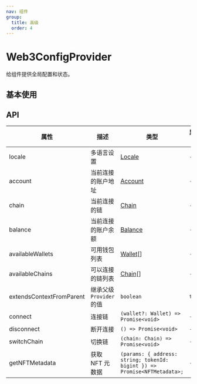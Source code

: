 ```yaml
---
nav: 组件
group:
  title: 高级
  order: 4
---
```


# Web3ConfigProvider

给组件提供全局配置和状态。

## 基本使用

<code src="./demos/basic.tsx"></code>

## API

| 属性 | 描述 | 类型 | 默认值 | 版本 |
| --- | --- | --- | --- | --- |
| locale | 多语言设置 | [Locale](https://github.com/ant-design/ant-design-web3/blob/b3b5e19be68fd67c24f20341365fad188ed499d5/packages/common/src/types.ts#L212) | - |  |
| account | 当前连接的账户地址 | [Account](/components/types#account) | - |  |
| chain | 当前连接的链 | [Chain](/components/types#chain) | - |  |
| balance | 当前连接的账户余额 | [Balance](/components/connect-button#balance-1) | - |  |
| availableWallets | 可用钱包列表 | [Wallet](/components/types#wallet)\[] | - |  |
| availableChains | 可以连接的链列表 | [Chain](/components/types#chain)\[] | - |  |
| extendsContextFromParent | 继承父级 `Provider` 的值 | `boolean` | `true` |  |
| connect | 连接链 | `(wallet?: Wallet) => Promise<void>` | - |  |
| disconnect | 断开连接 | `() => Promise<void>` | - |  |
| switchChain | 切换链 | `(chain: Chain) => Promise<void>` | - |  |
| getNFTMetadata | 获取 NFT 元数据 | `(params: { address: string; tokenId: bigint }) => Promise<NFTMetadata>;` | - |  |
